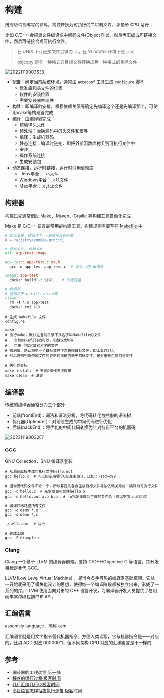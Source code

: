 # 构建

用高级语言编写的源码，需要转换为可执行的二进制文件，才能给 CPU 运行

比如 C/C++ 会把源文件编译成中间码文件(Object File)，然后再汇编成可链接文件，然后再链接合成可执行文件。

> 在 UNIX 下可链接文件后缀为 `.o`，在 Windows 环境下是 `.obj`
>
> objcopy 是将一种格式的目标文件转换成另一种格式的目标文件

![20221119003533](http://image.zuoright.com/20221119003533.png)

- 配置：确定当前系统环境，通常由 `autoconf` 工具生成 `configure` 脚本
    - 标准库和头文件的位置
    - 软件的安装位置
    - 需要安装哪些组件
- 构建：即编译的安排，根据依赖关系等确定先编译这个还是先编译那个，可使用make等构建器完成
- 编译：由编译器完成
    - 预编译头文件
    - 预处理：替换源码中的头文件和宏等
    - 编译：生成机器码
    - 静态连接：编译时链接，即把外部函数库拷贝到可执行文件中
    - 安装
    - 操作系统连接
    - 生成安装包
- 动态连接，运行时链接，运行时引用依赖库
    - Linux平台：`.so`文件
    - Windows平台：`.dll`文件
    - Mac平台：`.dylib`文件

## 构建器

构建过程通常借助 Make、Maven、Gradle 等构建工具自动化完成

Make 是 C/C++ 语言最常用的构建工具，构建规则需要写在 [Makefile](https://seisman.github.io/how-to-write-makefile/overview.html) 中

```makefile
# 定义变量，建议大写，=左右可以有空格
X = registry/zombie-proc:v1

# 目标文件: 依赖文件
all: app-test image

app-test: app-test.c xx.h
  gcc -o app-test app-test.c  # 命令，用tab缩进

image: app-test
  docker build -t ${X} .  # 引用变量

# 伪目标
# 通常用于install、clean等
clean: 
  rm -f *.o app-test
  docker rmi ${X}
```

```shell
# 生成 makefile 文件
configure

make
# 执行make，默认在当前目录下找名字叫Makefile的文件
#   当然makefile也可以，但建议M大写
#   可用-f指定其它名字的文件
# 找到后，默认将第一个目标文件作为最终目标文件，即上面的all
# 然后递归判断依赖文件的更新时间是否新于目标文件，是则重新生成目标文件

# 执行伪目标
make install  # 安装&操作系统连接
make clean  # 清理
```

## 编译器

传统的编译器通常分为三个部分

- 前端(frontEnd)：词法和语法分析，将代码转化为抽象的语法树
- 优化器(Optimizer)：对前段生成的中间代码进行优化
- 后端(backEnd)：将优化的中间代码转换为针对各自平台的机器码

![20221119003207](http://image.zuoright.com/20221119003207.png)

### GCC

GNU Collection，GNU 编译器套装

```shell
# 从源码直接生成可执行文件hello.out
gcc hello.c  # 可以指定用哪个C标准来编译，比如：-std=c99

# 通常源代码文件不止一个，所以需要先各自生成目标文件再按依赖关系统一编译为可执行文件
gcc -c hello.c  # 先生成目标文件hello.o
gcc -o hello.out a.o b.o 。# -o指定编译后生成的文件名（可以不加.out后缀）

# 编译目标路径所有文件
gcc -o demo *.o
gcc -o demo *.c

./hello.out  # 运行

# 转成汇编
gcc -S example.c
```

### Clang

Clang 一个基于 LLVM 的编译器前端，支持 C/C++/Objective-C 等语言。其开发目标是替代 GCC。

LLVM(Low Level Virtual Machine) ，是当今炙手可热的编译器基础框架。它从一开始就采用了模块化设计的思想，使得每一个编译阶段都被独立出来，形成了一系列的库。LLVM 使用面向对象的 C++ 语言开发，为编译器开发人员提供了易用而丰富的编程接口和 API。

## 汇编语言

assembly language，简称 asm

汇编语言就是用文字指令替代机器指令，方便人类读写，它与机器指令是一一对应的，比如 ADD 对应 00000011，但不同架构 CPU 对应的汇编语言是不一样的

## 参考

- [编译器的工作过程·阮一峰](https://www.ruanyifeng.com/blog/2014/11/compiler.html)
- [程序的运行过程·极客时间](https://time.geekbang.org/column/article/369457)
- [几行汇编几行C·极客时间](https://time.geekbang.org/column/article/369502)
- [高级语言怎样抽象执行逻辑·极客时间](https://time.geekbang.org/column/article/557209)
